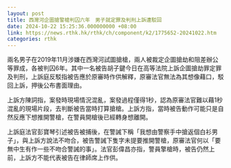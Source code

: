 ```yaml
---
layout: post
title: 西灣河企圖搶警槍判囚六年　男子就定罪及判刑上訴遭駁回
date: 2024-10-22 15:25:36.000000000 +08:00
link: https://news.rthk.hk/rthk/ch/component/k2/1775652-20241022.htm
categories: rthk
---
```


兩名男子在2019年11月涉嫌在西灣河試圖搶槍，兩人被裁定企圖搶劫和阻差辦公等罪成，各被判囚6年。其中一名被告胡子鍵今日在高等法院上訴企圖搶劫罪定罪及判刑，上訴庭反駁指被告應於原審時作供解釋，原審法官無法為其想像藉口，駁回上訴，押後公布書面理由。

上訴方陳詞指，案發時現場情況混亂，案發過程僅得1秒，認為原審法官難以藉1秒混亂的現場片段，去判斷被告當時打算搶槍。上訴方指，當時被告動作可能只是自然反應下想推開警槍，在警員開槍後已經轉身想離開。

上訴庭法官彭寶琴引述被告被捕後，在警誡下稱「我想由警察手中搶返個白衫男子」，與上訴方說法不吻合，被告警誡下隻字未提要推開警槍，原審法官何以「要無中生有作一些不吻合警誡的事」。法官彭偉昌亦指，警員擎槍時，被告仍然上前，上訴方不能代表被告在律師席上作供。
